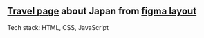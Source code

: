 ## [Travel page](https://b1ckbeard.github.io/Travel-page/) about Japan from [figma layout](https://www.figma.com/file/ClPSP7KCU1NbvxMXA914hlFk/travel-landing-page-jacobvoyles?type=design&node-id=0-1&mode=design)

Tech stack: HTML, CSS, JavaScript
